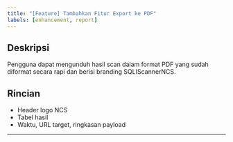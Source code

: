```yaml
---
title: "[Feature] Tambahkan Fitur Export ke PDF"
labels: [enhancement, report]
---
```


## Deskripsi
Pengguna dapat mengunduh hasil scan dalam format PDF yang sudah diformat secara rapi dan berisi branding SQLIScannerNCS.

## Rincian
- Header logo NCS
- Tabel hasil
- Waktu, URL target, ringkasan payload

---
